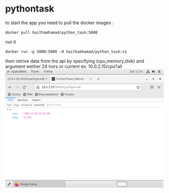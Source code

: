 # pythontask

to start the app you need to pull the docker images :
```
docker pull haithamhamad/python_task:5000
 ```
 run it
 ```
 docker run -p 5000:5000 -d haithamhamad/python_task:v1
 ```
 then retrive data from the api by specifying (cpu,memory,disk) and argument wether 24 hors or current
 ex: 10.0.2.15/cpu?all
 ![sc](https://github.com/haithamhamad/pythontask/blob/343af9c3bef4c37ac3b4e93c0551b2ddaad9842f/VirtualBox_Centos7_27_12_2022_23_17_13.png)
 









